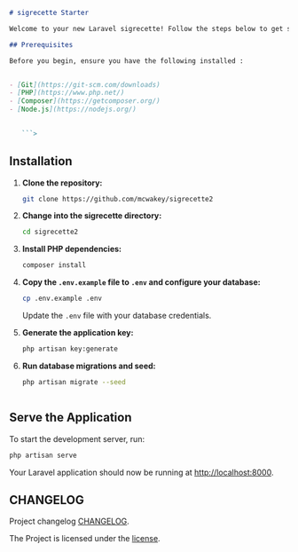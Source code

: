 ```markdown
# sigrecette Starter

Welcome to your new Laravel sigrecette! Follow the steps below to get started.  

## Prerequisites

Before you begin, ensure you have the following installed : 


- [Git](https://git-scm.com/downloads)
- [PHP](https://www.php.net/)
- [Composer](https://getcomposer.org/)
- [Node.js](https://nodejs.org/)

 
   ```>
   ```

## Installation
1. **Clone the repository:**
   ```bash
   git clone https://github.com/mcwakey/sigrecette2
   ```

2. **Change into the sigrecette directory:**
   ```bash
   cd sigrecette2
   ```

3. **Install PHP dependencies:**
   ```bash
   composer install
   ```

4. **Copy the `.env.example` file to `.env` and configure your database:**
   ```bash
   cp .env.example .env
   ```
   Update the `.env` file with your database credentials.

5. **Generate the application key:**
   ```bash
   php artisan key:generate
   ```

6. **Run database migrations and seed:**
   ```bash
   php artisan migrate --seed
   ```
   ```
## Serve the Application

To start the development server, run:

```bash
php artisan serve
```

Your Laravel application should now be running at [http://localhost:8000](http://localhost:8000).
## CHANGELOG

 Project changelog [CHANGELOG](CHANGELOG.md).


The Project  is  licensed under the [license](LICENSE.md).
